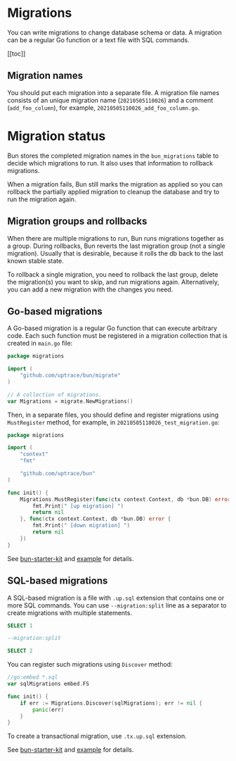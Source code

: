 # Migrations

You can write migrations to change database schema or data. A migration can be a regular Go function
or a text file with SQL commands.

[[toc]]

## Migration names

You should put each migration into a separate file. A migration file names consists of an unique
migration name (`20210505110026`) and a comment (`add_foo_column`), for example,
`20210505110026_add_foo_column.go`.

# Migration status

Bun stores the completed migration names in the `bun_migrations` table to decide which migrations to
run. It also uses that information to rollback migrations.

When a migration fails, Bun still marks the migration as applied so you can rollback the partially
applied migration to cleanup the database and try to run the migration again.

## Migration groups and rollbacks

When there are multiple migrations to run, Bun runs migrations together as a group. During
rollbacks, Bun reverts the last migration group (not a single migration). Usually that is desirable,
because it rolls the db back to the last known stable state.

To rollback a single migration, you need to rollback the last group, delete the migration(s) you
want to skip, and run migrations again. Alternatively, you can add a new migration with the changes
you need.

## Go-based migrations

A Go-based migration is a regular Go function that can execute arbitrary code. Each such function
must be registered in a migration collection that is created in `main.go` file:

```go
package migrations

import (
	"github.com/uptrace/bun/migrate"
)

// A collection of migrations.
var Migrations = migrate.NewMigrations()
```

Then, in a separate files, you should define and register migrations using `MustRegister` method,
for example, in `20210505110026_test_migration.go`:

```go
package migrations

import (
	"context"
	"fmt"

	"github.com/uptrace/bun"
)

func init() {
	Migrations.MustRegister(func(ctx context.Context, db *bun.DB) error {
		fmt.Print(" [up migration] ")
		return nil
	}, func(ctx context.Context, db *bun.DB) error {
		fmt.Print(" [down migration] ")
		return nil
	})
}
```

See [bun-starter-kit](starter-kit.md) and
[example](https://github.com/uptrace/bun/tree/master/example/migrate) for details.

## SQL-based migrations

A SQL-based migration is a file with `.up.sql` extension that contains one or more SQL commands. You
can use `--migration:split` line as a separator to create migrations with multiple statements.

```sql
SELECT 1

--migration:split

SELECT 2
```

You can register such migrations using `Discover` method:

```go
//go:embed *.sql
var sqlMigrations embed.FS

func init() {
	if err := Migrations.Discover(sqlMigrations); err != nil {
		panic(err)
	}
}
```

To create a transactional migration, use `.tx.up.sql` extension.

See [bun-starter-kit](starter-kit.md) and
[example](https://github.com/uptrace/bun/tree/master/example/migrate) for details.
